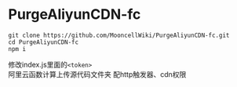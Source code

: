 # PurgeAliyunCDN-fc
```
git clone https://github.com/MooncellWiki/PurgeAliyunCDN-fc.git
cd PurgeAliyunCDN-fc
npm i
```
修改index.js里面的`<token>`  
阿里云函数计算上传源代码文件夹 配http触发器、cdn权限
